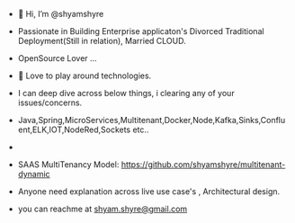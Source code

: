 - 👋 Hi, I’m @shyamshyre
- Passionate in Building Enterprise applicaton's Divorced Traditional Deployment(Still in relation), Married CLOUD.
- OpenSource Lover ...
- 👀 Love to play around technologies.
- I can deep dive across below things, i clearing any of your issues/concerns.
- Java,Spring,MicroServices,Multitenant,Docker,Node,Kafka,Sinks,Confluent,ELK,IOT,NodeRed,Sockets etc..
- 
- SAAS MultiTenancy Model:  https://github.com/shyamshyre/multitenant-dynamic

- Anyone need explanation across live use case's , Architectural design.
- you can reachme at shyam.shyre@gmail.com

